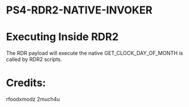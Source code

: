 # PS4-RDR2-NATIVE-INVOKER

# Executing Inside RDR2
The RDR payload will execute the native GET_CLOCK_DAY_OF_MONTH is called by RDR2 scripts.



# Credits:
rfoodxmodz
2much4u
